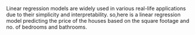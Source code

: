 Linear regression models are widely used in various real-life applications due to their simplicity and interpretability. 
so,here is  a linear regression model predicting the price of the houses based on the square footage and no. of  bedrooms and bathrooms.
